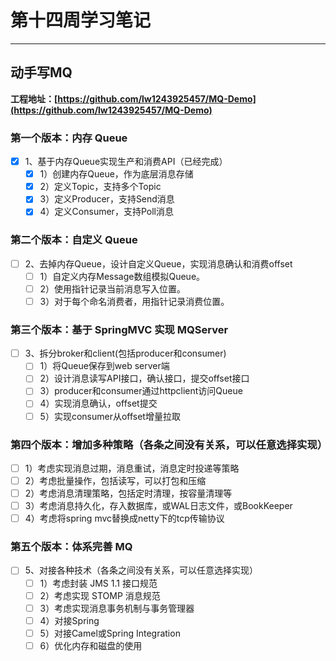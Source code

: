 # 第十四周学习笔记
***
## 动手写MQ

**工程地址：[https://github.com/lw1243925457/MQ-Demo](https://github.com/lw1243925457/MQ-Demo)**

### 第一个版本：内存 Queue
- [x] 1、基于内存Queue实现生产和消费API（已经完成）
  - [x] 1）创建内存Queue，作为底层消息存储
  - [x] 2）定义Topic，支持多个Topic
  - [x] 3）定义Producer，支持Send消息
  - [x] 4）定义Consumer，支持Poll消息

### 第二个版本：自定义 Queue
- [ ] 2、去掉内存Queue，设计自定义Queue，实现消息确认和消费offset
  - [ ] 1）自定义内存Message数组模拟Queue。
  - [ ] 2）使用指针记录当前消息写入位置。
  - [ ] 3）对于每个命名消费者，用指针记录消费位置。

### 第三个版本：基于 SpringMVC 实现 MQServer
- [ ] 3、拆分broker和client(包括producer和consumer)
  - [ ] 1）将Queue保存到web server端
  - [ ] 2）设计消息读写API接口，确认接口，提交offset接口
  - [ ] 3）producer和consumer通过httpclient访问Queue
  - [ ] 4）实现消息确认，offset提交
  - [ ] 5）实现consumer从offset增量拉取

### 第四个版本：增加多种策略（各条之间没有关系，可以任意选择实现）
- [ ] 1）考虑实现消息过期，消息重试，消息定时投递等策略
- [ ] 2）考虑批量操作，包括读写，可以打包和压缩
- [ ] 2）考虑消息清理策略，包括定时清理，按容量清理等
- [ ] 3）考虑消息持久化，存入数据库，或WAL日志文件，或BookKeeper
- [ ] 4）考虑将spring mvc替换成netty下的tcp传输协议

### 第五个版本：体系完善 MQ
- [ ] 5、对接各种技术（各条之间没有关系，可以任意选择实现）
  - [ ] 1）考虑封装 JMS 1.1 接口规范
  - [ ] 2）考虑实现 STOMP 消息规范
  - [ ] 3）考虑实现消息事务机制与事务管理器
  - [ ] 4）对接Spring
  - [ ] 5）对接Camel或Spring Integration
  - [ ] 6）优化内存和磁盘的使用

